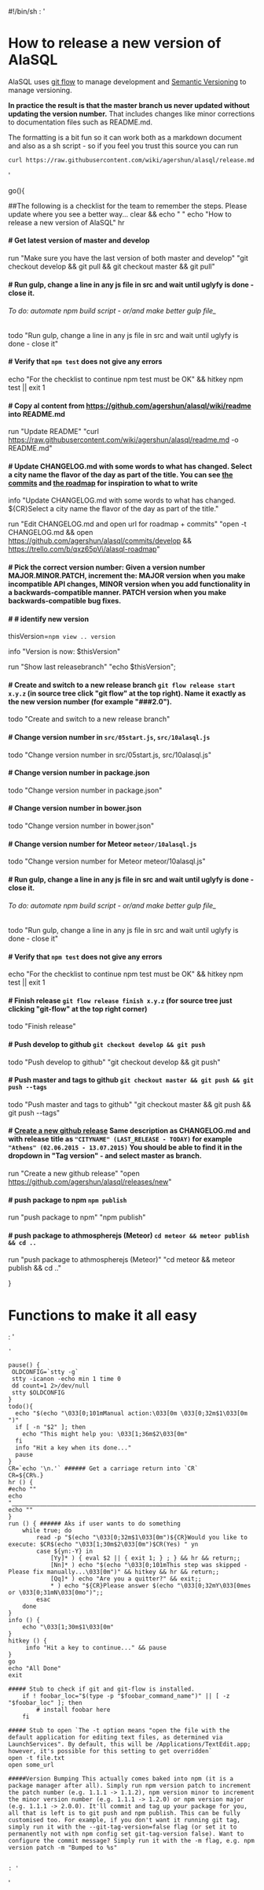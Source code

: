 #!/bin/sh
: '
# How to release a new version of AlaSQL

AlaSQL uses [git flow](http://danielkummer.github.io/git-flow-cheatsheet/) to manage development and [Semantic Versioning](http://semver.org) to manage versioning. 

**In practice the result is that the master branch us never updated without updating the version number.**
That includes changes like minor corrections to documentation files such as README.md. 



The formatting is a bit fun so it can work both as a markdown document and also as a sh script - so if you feel you trust this source you can run

```sh
curl https://raw.githubusercontent.com/wiki/agershun/alasql/release.md | sh
```
'

go(){


##The following is a checklist for the team to remember the steps. Please update where you see a better way...
clear  && echo " "
echo "How to release a new version of AlaSQL"
hr


#### # Get latest version of master and develop 
run "Make sure you have the last version of both master and develop" "git checkout develop && git pull && git checkout master && git pull"


#### # Run gulp, change a line in any js file in src and wait until uglyfy is done - close it. 
###### To do: automate npm build script - or/and make better gulp file_ 
todo "Run gulp, change a line in any js file in src and wait until uglyfy is done - close it"



#### # Verify that `npm test` does not give any errors
echo "For the checklist to continue npm test must be OK" && hitkey
npm test || exit 1



#### # Copy al content from https://github.com/agershun/alasql/wiki/readme into README.md
run "Update README" "curl https://raw.githubusercontent.com/wiki/agershun/alasql/readme.md -o README.md"




#### # Update CHANGELOG.md with some words to what has changed. Select a city name the flavor of the day as part of the title. You can see [the commits](https://github.com/agershun/alasql/commits/develop) and [the roadmap](https://trello.com/b/qxz65pVi/alasql-roadmap) for inspiration to what to write
info "Update CHANGELOG.md with some words to what has changed. ${CR}Select a city name the flavor of the day as part of the title." 

run "Edit CHANGELOG.md and open url for roadmap + commits" "open -t CHANGELOG.md && open https://github.com/agershun/alasql/commits/develop && https://trello.com/b/qxz65pVi/alasql-roadmap"



#### # Pick the correct version number: Given a version number MAJOR.MINOR.PATCH, increment the: **MAJOR** version when you make incompatible API changes, **MINOR** version when you add functionality in a backwards-compatible manner. **PATCH** version when you make backwards-compatible bug fixes.

#### # #  identify new version
thisVersion=`npm view .. version`

info "Version is now: $thisVersion"

run "Show last releasebranch" "echo $thisVersion";


#### # Create and switch to a new release branch `git flow release start x.y.z` (in source tree click "git flow" at the top right). Name it exactly as the new version number (for example "###2.0"). 
todo "Create and switch to a new release branch"


#### # Change version number in `src/05start.js`, `src/10alasql.js` 
todo "Change version number in src/05start.js, src/10alasql.js"


#### # Change version number in package.json 
todo "Change version number in package.json"


#### # Change version number in bower.json
todo "Change version number in bower.json"


#### # Change version number for Meteor `meteor/10alasql.js`
todo "Change version number for Meteor meteor/10alasql.js"




#### # Run gulp, change a line in any js file in src and wait until uglyfy is done - close it. 
###### To do: automate npm build script - or/and make better gulp file_ 
todo "Run gulp, change a line in any js file in src and wait until uglyfy is done - close it"

#### # Verify that `npm test` does not give any errors
echo "For the checklist to continue npm test must be OK" && hitkey
npm test || exit 1



#### # Finish release `git flow release finish x.y.z` (for source tree just clicking "git-flow" at the top right corner)
todo "Finish release"


#### # Push develop to github `git checkout develop && git push`
todo "Push develop to github" "git checkout develop && git push"


#### # Push master and tags to github `git checkout master && git push && git push --tags`
todo "Push master and tags to github" "git checkout master && git push && git push --tags"


#### # [Create a new github release](https://github.com/agershun/alasql/releases/new) Same description as CHANGELOG.md and with release title as `"CITYNAME" (LAST_RELEASE - TODAY)` for example `"Athens" (02.06.2015 - 13.07.2015)` You should be able to find it in the dropdown in "Tag version" - and select **master** as branch.
run "Create a new github release" "open https://github.com/agershun/alasql/releases/new"





#### # push package to npm `npm publish` 
run "push package to npm" "npm publish"


#### # push package to athmospherejs (Meteor) `cd meteor && meteor publish && cd ..` 
run "push package to athmospherejs (Meteor)" "cd meteor && meteor publish && cd .."






}


# Functions to make it all easy
: '
```
'

pause() {
 OLDCONFIG=`stty -g`
 stty -icanon -echo min 1 time 0
 dd count=1 2>/dev/null
 stty $OLDCONFIG
}
todo(){
  echo "$(echo "\033[0;101mManual action:\033[0m \033[0;32m$1\033[0m ")" 
  if [ -n "$2" ]; then
    echo "This might help you: \033[1;36m$2\033[0m"
  fi
  info "Hit a key when its done..." 
  pause
}
CR=`echo '\n.'` ###### Get a carriage return into `CR`
CR=${CR%.}
hr () {
#echo ""
echo "‗‗‗‗‗‗‗‗‗‗‗‗‗‗‗‗‗‗‗‗‗‗‗‗‗‗‗‗‗‗‗‗‗‗‗‗‗‗‗‗‗‗‗‗‗‗‗‗‗‗‗‗‗‗‗‗‗‗‗‗‗‗‗‗‗‗‗‗‗‗‗‗‗‗‗‗‗‗‗‗"
echo ""
}
run () { ###### Aks if user wants to do something
    while true; do
        read -p "$(echo "\033[0;32m$1\033[0m")${CR}Would you like to execute: $CR$(echo "\033[1;30m$2\033[0m")$CR(Yes) " yn
        case ${yn:-Y} in
            [Yy]* ) { eval $2 || { exit 1; } ; } && hr && return;;
            [Nn]* ) echo "$(echo "\033[0;101mThis step was skipped - Please fix manually...\033[0m")" && hitkey && hr && return;;
            [Qq]* ) echo "Are you a quitter?" && exit;;
            * ) echo "${CR}Please answer $(echo "\033[0;32mY\033[0mes or \033[0;31mN\033[0mo")";;
        esac
    done
}
info () {
    echo "\033[1;30m$1\033[0m"
}
hitkey () { 
     info "Hit a key to continue..." && pause 
} 
go
echo "All Done"
exit

##### Stub to check if git and git-flow is installed.
    if ! foobar_loc="$(type -p "$foobar_command_name")" || [ -z "$foobar_loc" ]; then
        # install foobar here
    fi

##### Stub to open `The -t option means "open the file with the default application for editing text files, as determined via LaunchServices". By default, this will be /Applications/TextEdit.app; however, it's possible for this setting to get overridden`
open -t file.txt
open some_url
    
#####Version Bumping This actually comes baked into npm (it is a package manager after all). Simply run npm version patch to increment the patch number (e.g. 1.1.1 -> 1.1.2), npm version minor to increment the minor version number (e.g. 1.1.1 -> 1.2.0) or npm version major (e.g. 1.1.1 -> 2.0.0). It'll commit and tag up your package for you, all that is left is to git push and npm publish. This can be fully customised too. For example, if you don't want it running git tag, simply run it with the --git-tag-version=false flag (or set it to permanently not with npm config set git-tag-version false). Want to configure the commit message? Simply run it with the -m flag, e.g. npm version patch -m "Bumped to %s"


: '
```
' 
